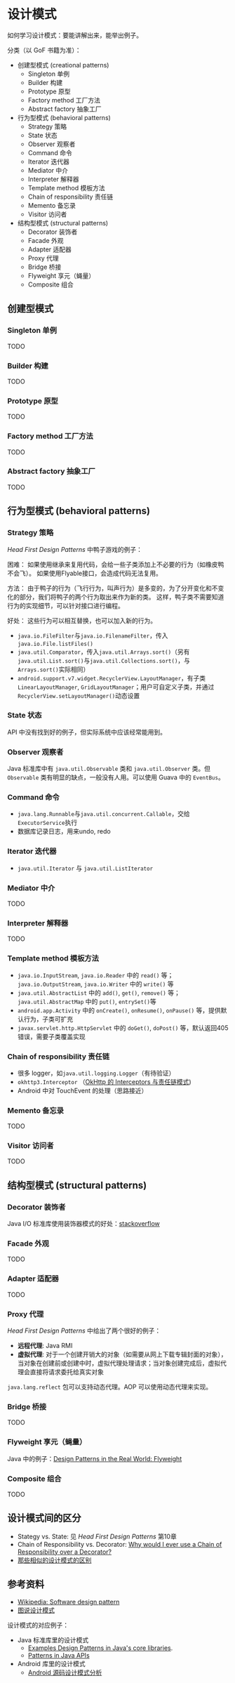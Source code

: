 # 设计模式

如何学习设计模式：要能讲解出来，能举出例子。

分类（以 GoF 书籍为准）：

+ 创建型模式 (creational patterns)
  + Singleton 单例
  + Builder 构建
  + Prototype 原型
  + Factory method 工厂方法
  + Abstract factory 抽象工厂
+ 行为型模式 (behavioral patterns)
  + Strategy 策略
  + State 状态
  + Observer 观察者
  + Command 命令
  + Iterator 迭代器
  + Mediator 中介
  + Interpreter 解释器
  + Template method 模板方法
  + Chain of responsibility 责任链
  + Memento 备忘录
  + Visitor 访问者
+ 结构型模式 (structural patterns)
  + Decorator 装饰者
  + Facade 外观
  + Adapter 适配器
  + Proxy 代理
  + Bridge 桥接
  + Flyweight 享元（蝇量）
  + Composite 组合

## 创建型模式

### Singleton 单例

TODO

### Builder 构建

TODO

### Prototype 原型

TODO

### Factory method 工厂方法

TODO

### Abstract factory 抽象工厂

TODO

## 行为型模式 (behavioral patterns)

### Strategy 策略

_Head First Design Patterns_ 中鸭子游戏的例子：

困难：
如果使用继承来复用代码，会给一些子类添加上不必要的行为（如橡皮鸭不会飞）。
如果使用Flyable接口，会造成代码无法复用。

方法：
由于鸭子的行为（飞行行为，叫声行为）是多变的，为了分开变化和不变化的部分，我们将鸭子的两个行为取出来作为新的类。
这样，鸭子类不需要知道行为的实现细节，可以针对接口进行编程。

好处：
这些行为可以相互替换，也可以加入新的行为。

+ `java.io.FileFilter`与`java.io.FilenameFilter`，传入`java.io.File.listFiles()`
+ `java.util.Comparator`，传入`java.util.Arrays.sort()`（另有`java.util.List.sort()`与`java.util.Collections.sort()`，与`Arrays.sort()`实际相同）
+ `android.support.v7.widget.RecyclerView.LayoutManager`，有子类`LinearLayoutManager`, `GridLayoutManager`；用户可自定义子类，并通过`RecyclerView.setLayoutManager()`动态设置

### State 状态

API 中没有找到好的例子，但实际系统中应该经常能用到。

### Observer 观察者

Java 标准库中有 `java.util.Observable` 类和 `java.util.Observer` 类。但 `Observable` 类有明显的缺点，一般没有人用。可以使用 Guava 中的 `EventBus`。

### Command 命令

+ `java.lang.Runnable`与`java.util.concurrent.Callable`，交给`ExecutorService`执行
+ 数据库记录日志，用来undo, redo

### Iterator 迭代器

+ `java.util.Iterator` 与 `java.util.ListIterator`

### Mediator 中介

TODO

### Interpreter 解释器

TODO

### Template method 模板方法

+ `java.io.InputStream`, `java.io.Reader` 中的 `read()` 等； `java.io.OutputStream`, `java.io.Writer` 中的 `write()` 等
+ `java.util.AbstractList` 中的 `add()`, `get()`, `remove()` 等；`java.util.AbstractMap` 中的 `put()`, `entrySet()`等
+ `android.app.Activity` 中的 `onCreate()`, `onResume()`, `onPause()` 等，提供默认行为，子类可扩充
+ `javax.servlet.http.HttpServlet` 中的 `doGet()`, `doPost()` 等，默认返回405错误，需要子类覆盖实现

### Chain of responsibility 责任链

+ 很多 logger，如`java.util.logging.Logger`（有待验证）
+ `okhttp3.Interceptor` （[OkHttp 的 Interceptors 与责任链模式](http://nettee.github.io/posts/2018/OkHttp-Interceptors-and-Chain-of-Responsibility-Pattern/))
+ Android 中对 TouchEvent 的处理（思路接近）

### Memento 备忘录

TODO

### Visitor 访问者

TODO

## 结构型模式 (structural patterns)

### Decorator 装饰者

Java I/O 标准库使用装饰器模式的好处：[stackoverflow](https://stackoverflow.com/questions/6366385/use-cases-and-examples-of-gof-decorator-pattern-for-io)

### Facade 外观

TODO

### Adapter 适配器

TODO

### Proxy 代理

_Head First Design Patterns_ 中给出了两个很好的例子：

+ **远程代理**: Java RMI
+ **虚拟代理**: 对于一个创建开销大的对象（如需要从网上下载专辑封面的对象），当对象在创建前或创建中时，虚拟代理处理请求；当对象创建完成后，虚拟代理会直接将请求委托给真实对象

`java.lang.reflect` 包可以支持动态代理。AOP 可以使用动态代理来实现。

### Bridge 桥接

TODO

### Flyweight 享元（蝇量）


Java 中的例子：[Design Patterns in the Real World: Flyweight](https://tamasgyorfi.net/2016/05/30/design-patterns-in-the-real-world-flyweight/)


### Composite 组合

TODO

## 设计模式间的区分

+ Stategy vs. State: 见 _Head First Design Patterns_ 第10章
+ Chain of Responsibility vs. Decorator: [Why would I ever use a Chain of Responsibility over a Decorator?](https://stackoverflow.com/questions/747913/why-would-i-ever-use-a-chain-of-responsibility-over-a-decorator)
+ [那些相似的设计模式的区别](https://blog.csdn.net/jinzhuojun/article/details/11555595)

## 参考资料

+ [Wikipedia: Software design pattern](https://en.wikipedia.org/wiki/Software_design_pattern)
+ [图说设计模式](https://design-patterns.readthedocs.io/zh_CN/latest/index.html)

设计模式的对应例子：

+ Java 标准库里的设计模式
  +  [Examples Design Patterns in Java's core libraries](https://stackoverflow.com/questions/1673841/examples-of-gof-design-patterns-in-javas-core-libraries).
  + [Patterns in Java APIs](http://cecs.wright.edu/~tkprasad/courses/ceg860/paper/node26.html)
+ Android 库里的设计模式
  + [Android 源码设计模式分析](https://github.com/simple-android-framework/android_design_patterns_analysis)
